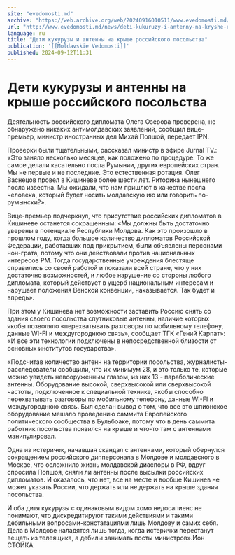 ```yaml
---
site: "evedomosti.md"
archive: "https://web.archive.org/web/20240916010511/www.evedomosti.md/news/deti-kukuruzy-i-antenny-na-kryshe-rossijskogo-posolstva"
url: "http://www.evedomosti.md/news/deti-kukuruzy-i-antenny-na-kryshe-rossijskogo-posolstva"
language: ru
title: "Дети кукурузы и антенны на крыше российского посольства"
publication: '[[Moldavskie Vedomosti]]'
published: 2024-09-12T11:31
---
```


# Дети кукурузы и антенны на крыше российского посольства

Деятельность российского дипломата Олега Озерова проверена, не обнаружено никаких антимолдавских заявлений, сообщил вице-премьер, министр иностранных дел Михай Попшой, передает IPN.

Проверки были тщательными, рассказал министр в эфире Jurnal TV.: «Это заняло несколько месяцев, как положено по процедуре. То же самое делали касательно посла Румынии, других европейских стран. Мы не первые и не последние. Это естественная ротация. Олег Васнецов провел в Кишиневе более шести лет. Риторика нынешнего посла известна. Мы ожидали, что нам пришлют в качестве посла человека, который будет носить молдавскую ию или говорить по-румынски?».

Вице-премьер подчеркнул, что присутствие российских дипломатов в Кишиневе останется сокращенным: «Мы должны быть достаточно уверены в потенциале Республики Молдова. Как это произошло в прошлом году, когда большое количество дипломатов Российской Федерации, работавших под прикрытием, были объявлены персонами нон-грата, потому что они действовали против национальных интересов РМ. Тогда государственные учреждения блестяще справились со своей работой и показали всей стране, что у них достаточно возможностей, и любое нарушение со стороны любого дипломата, который действует в ущерб национальным интересам и нарушает положения Венской конвенции, наказывается. Так будет и впредь».

При этом у Кишинева нет возможности заставить Россию снять со здания своего посольства спутниковые антенны, наличие которых якобы позволяло «перехватывать разговоры по мобильному телефону, данные WI-FI и междугороднюю связь», сообщает ТГК «Гений Карпат»: «И все эти технологии подключены в непосредственной близости от основных институтов государства».

«Подсчитав количество антенн на территории посольства, журналисты-расследователи сообщили, что их минимум 28, и это только те, которые можно увидеть невооруженным глазом, из них 13 - параболические антенны. Оборудование высокой, сверхвысокой или сверхвысокой частоты, подключенное к специальной технике, якобы способно перехватывать разговоры по мобильному телефону, данные WI-FI и междугороднюю связь. Был сделан вывод о том, что все это шпионское оборудование мешало проведению саммита Европейского политического сообщества в Бульбоаке, потому что в день саммита работник посольства появился на крыше и что-то там с антеннами манипулировал.

Одна из истеричек, начавшая скандал с антеннами, который обернулся сокращением российского дипперсонала в Молдове и молдавского в Москве, что осложнило жизнь молдавской диаспоры в РФ, вдруг спросила Попшоя, сняли ли антенны после высылки российских дипломатов. И оказалось, что нет, все на месте и вообще Кишинев не может указать России, что держать или не держать на крыше здания посольства.

И оба дитя кукурузы с одинаковым видом хомо недосапиенс не понимают, что дискредитируют такими действиями и такими дебильными вопросами-констатациями лишь Молдову и самих себя. Дела в Молдове наладятся лишь тогда, когда истерички перестанут вещать из телеящика, а дебилы занимать посты министров».Ион СТОЙКА